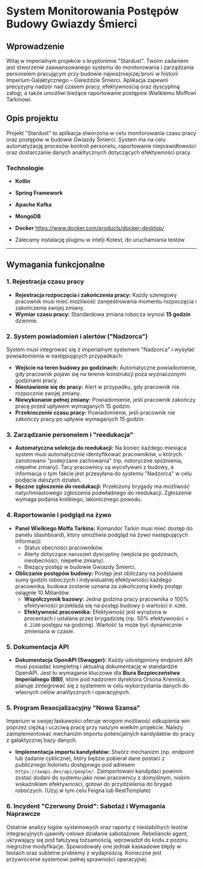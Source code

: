 # System Monitorowania Postępów Budowy Gwiazdy Śmierci

## Wprowadzenie

Witaj w imperialnym projekcie o kryptonimie "Stardust". Twoim zadaniem jest stworzenie zaawansowanego systemu do monitorowania i zarządzania personelem pracującym przy budowie najważniejszej broni w historii Imperium Galaktycznego – Gwieździe Śmierci. Aplikacja zapewni precyzyjny nadzór nad czasem pracy, efektywnością oraz dyscypliną załogi, a także umożliwi bieżące raportowanie postępów Wielkiemu Moffowi Tarkinowi.

## Opis projektu

Projekt "Stardust" to aplikacja stworzona w celu monitorowania czasu pracy oraz postępów w budowie Gwiazdy Śmierci. System ma na celu automatyzację procesów kontroli personelu, raportowanie nieprawidłowości oraz dostarczanie danych analitycznych dotyczących efektywności pracy.

### Technologie
* **Kotlin**
* **Spring Framework**
* **Apache Kafka**
* **MongoDB**
* **Docker** https://www.docker.com/products/docker-desktop/

* Zalecamy instalację pluginu w intelji Kotest, do uruchamiania testów

---

## Wymagania funkcjonalne

### 1. Rejestracja czasu pracy
* **Rejestracja rozpoczęcia i zakończenia pracy:** Każdy szeregowy pracownik musi mieć możliwość zarejestrowania momentu rozpoczęcia i zakończenia swojej zmiany.
* **Wymiar czasu pracy:** Standardowa zmiana robocza wynosi **15 godzin** dziennie.

### 2. System powiadomień i alertów ("Nadzorca")
System musi integrować się z imperialnym systemem "Nadzorca" i wysyłać powiadomienia w następujących przypadkach:
* **Wejście na teren budowy po godzinach:** Automatyczne powiadomienie, gdy pracownik pojawi się na terenie konstrukcji poza wyznaczonymi godzinami pracy.
* **Niestawienie się do pracy:** Alert w przypadku, gdy pracownik nie rozpocznie swojej zmiany.
* **Niewykonanie pełnej zmiany:** Powiadomienie, jeśli pracownik zakończy pracę przed upływem wymaganych 15 godzin.
* **Przekroczenie czasu pracy:** Powiadomienie, jeśli pracownik nie zakończy pracy po upływie wymaganych 15 godzin.

### 3. Zarządzanie personelem i "reedukacja"
* **Automatyczna selekcja do reedukacji:** Na koniec każdego miesiąca system musi automatycznie identyfikować pracowników, u których zanotowano "podejrzane zachowania" (np. notoryczne spóźnienia, niepełne zmiany). Tacy pracownicy są wycofywani z budowy, a informacja o tym fakcie jest przesyłana do systemu "Nadzorca" w celu podjęcia dalszych działań.
* **Ręczne zgłoszenie do reedukacji:** Przełożony brygady ma możliwość natychmiastowego zgłoszenia podwładnego do reedukacji. Zgłoszenie wymaga podania krótkiego, lakonicznego powodu.

### 4. Raportowanie i podgląd na żywo
* **Panel Wielkiego Moffa Tarkina:** Komandor Tarkin musi mieć dostęp do panelu (dashboard), który umożliwia podgląd na żywo następujących informacji:
    * Status obecności pracowników.
    * Alerty dotyczące naruszeń dyscypliny (wejścia po godzinach, nieobecności, niepełne zmiany).
    * Bieżący postęp w budowie Gwiazdy Śmierci.
* **Obliczanie postępów budowy:** Postęp jest obliczany na podstawie sumy godzin roboczych i indywidualnej efektywności każdego pracownika, budowa zostanie uznana za zakończoną kiedy postęp osiągnie 10 Miliardów.
    * **Współczynnik bazowy:** Jedna godzina pracy pracownika o 100% efektywności przekłada się na postęp budowy o wartości `0.4200`.
    * **Efektywność pracownika:** Efektywność jest wyrażona w procentach i ustalana przez brygadzistę (np. 50% efektywności = `0.2100` postępu na godzinę). Wartość ta może być dynamicznie zmieniana w czasie.

### 5. Dokumentacja API
* **Dokumentacja OpenAPI (Swagger):** Każdy udostępniony endpoint API musi posiadać kompletną i aktualną dokumentację w standardzie OpenAPI. Jest to wymaganie kluczowe dla **Biura Bezpieczeństwa Imperialnego (BBI)**, które pod nadzorem dyrektora Orsona Krennica, planuje zintegrować się z systemem w celu wykorzystania danych do własnych celów analitycznych i operacyjnych.

### 5. Program Resocjalizacyjny "Nowa Szansa"
Imperium w swojej łaskawości oferuje wrogom możliwość odkupienia win poprzez ciężką i uczciwą pracę przy naszym wielkim projekcie. Należy zaimplementować mechanizm importu potencjalnych kandydatów do pracy z galaktycznej bazy danych.

* **Implementacja importu kandydatów:** Stwórz mechanizm (np. endpoint lub zadanie cykliczne), który będzie pobierał dane postaci z publicznego holonetu dostępnego pod adresem `https://swapi.dev/api/people/`. Zaimportowani kandydaci powinni zostać dodani do systemu jako nowi pracownicy z domyślnym, niskim wskaźnikiem efektywności, gotowi do przydzielenia do brygad roboczych. (Użyj w tym celu Feigna lub RestTemplate)

### 6. Incydent "Czerwony Droid": Sabotaż i Wymagania Naprawcze
Ostatnie analizy logów systemowych oraz raporty z niestabilnych testów integracyjnych ujawniły celowe działanie sabotażowe. Rebeliancki agent, ukrywający się pod fałszywą tożsamością, wprowadził do kodu z pozoru niegroźne modyfikacje. Spowodowały one jednak kaskadowe błędy w testach oraz subtelne problemy z wydajnością. Konieczne jest przywrócenie systemowi pełnej sprawności operacyjnej.